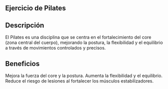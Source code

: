 ## Ejercicio de Pilates

## Descripción
El Pilates es una disciplina que se centra en el fortalecimiento del core (zona central del cuerpo), mejorando la postura, la flexibilidad y el equilibrio a través de movimientos controlados y precisos.

## Beneficios
Mejora la fuerza del core y la postura.
Aumenta la flexibilidad y el equilibrio.
Reduce el riesgo de lesiones al fortalecer los músculos estabilizadores.
